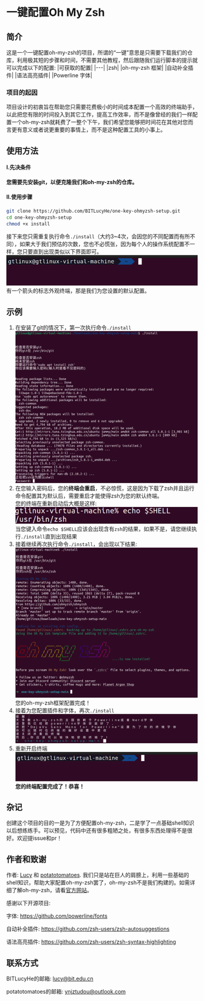 
# 一键配置Oh My Zsh

## 简介

这是一个一键配置oh-my-zsh的项目，所谓的“一键”意思是只需要下载我们的仓库，利用极其短的步骤和时间，不需要其他教程，然后跟随我们运行脚本的提示就可以完成以下的配置:
|可获取的配置|
|---|
|zsh|
|oh-my-zsh 框架|
|自动补全插件|
|语法高亮插件|
|Powerline 字体|

### 项目的起因

项目设计的初衷旨在帮助您只需要花费极小的时间成本配置一个高效的终端助手，以此把您有限的时间投入到其它工作，提高工作效率，而不是像曾经的我们一样配置一个oh-my-zsh就耗费了一整个下午，我们希望您能够把时间花在其他对您而言更有意义或者说更重要的事情上，而不是这种配置工具的小事上。

## 使用方法

#### I.先决条件

<strong>您需要先安装git，以便克隆我们和oh-my-zsh的仓库。</strong>

#### II.使用步骤

```bash
git clone https://github.com/BITLucyHe/one-key-ohmyzsh-setup.git
cd one-key-ohmyzsh-setup
chmod +x install
```

接下来您只需重复执行命令<code>./install</code>（大约3~4次，会因您的不同配置而有所不同），如果大于我们预估的次数，您也不必慌张，因为每个人的操作系统配置不一样，您只要直到出现类似以下界面即可。<img src="./assets/finalTerminal.png">
有一个箭头的标志外观终端，那是我们为您设置的默认配置。

## 示例

<ol>
    <li>
    在安装了git的情况下，第一次执行命令<code>./install</code><img src="./assets/o1.png">
    </li>
    <li>
    在您输入密码后，您的<strong>终端会重启</strong>，不必惊慌，这是因为下载了zsh并且运行命令配置其为默认后，需要重启才能使得zsh为您的默认终端。
    <br>您的终端在重新启动后大概是这样: 
    <img src="./assets/o2.png">
    当您键入命令<code>echo $SHELL</code>应该会出现含有<code>zsh</code>的结果，如果不是，请您继续执行<code>./install</code>直到出现结果
    </li>
    <li>
    接着继续再次执行命令<code>./install</code>，会出现以下结果: 
    <img src="./assets/o3.png">您的oh-my-zsh框架配置完成！
    </li>
    <li>
    接着为您配置插件和字体，再次<code>./install</code>
    <img src="./assets/o5.png">
    </li>
    <li>重新开启终端<img src="./assets/finalTerminal.png">
    <strong>您的终端配置完成了！恭喜！</strong>
    </li>
</ol>

## 杂记

创建这个项目的目的一是为了方便配置oh-my-zsh，二是学了一点基础shell知识以后想练练手。可以预见，代码中还有很多粗陋之处，有很多东西处理得不是很好。欢迎提issue和pr！

## 作者和致谢

作者: [Lucy](https://github.com/BITLucyHe) 和 [potatotomatoes](https://github.com/potatotomatoes). 我们只是站在巨人的肩膀上，利用一些基础的shell知识，帮助大家配置oh-my-zsh罢了，oh-my-zsh不是我们构建的。如需详细了解oh-my-zsh，请看[官方网站](https://github.com/ohmyzsh/ohmyzsh)。

感谢以下开源项目:

字体: <https://github.com/powerline/fonts>

自动补全插件: <https://github.com/zsh-users/zsh-autosuggestions>

语法高亮插件: <https://github.com/zsh-users/zsh-syntax-highlighting>

## 联系方式

BITLucyHe的邮箱: <lucy@bit.edu.cn>

potatotomatoes的邮箱: <ynjztudou@outlook.com>
